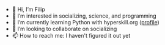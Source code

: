 - 👋 Hi, I’m Filip
- 👀 I’m interested in socializing, science, and programming
- 🌱 I’m currently learning Python with hyperskill.org ([profile](https://hyperskill.org/profile/88482844))
- 💞️ I’m looking to collaborate on socializing
- 📫 How to reach me: I haven't figured it out yet

<!---
fipachu/fipachu is a ✨ special ✨ repository because its `README.md` (this file) appears on your GitHub profile.
You can click the Preview link to take a look at your changes.
--->
